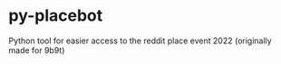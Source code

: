 # py-placebot
Python tool for easier access to the reddit place event 2022 (originally made for 9b9t)
